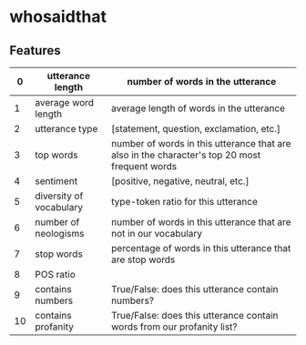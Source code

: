 # whosaidthat

## Features
| 0  | utterance length        | number of words in the utterance                                                              |
|----|-------------------------|-----------------------------------------------------------------------------------------------|
| 1  | average word length     | average length of words in the utterance                                                      |
| 2  | utterance type          | [statement, question, exclamation, etc.]                                                      |
| 3  | top words               | number of words in this utterance that are also in the character's top 20 most frequent words |
| 4  | sentiment               | [positive, negative, neutral, etc.]                                                           |
| 5  | diversity of vocabulary | type-token ratio for this utterance                                                           |
| 6  | number of neologisms    | number of words in this utterance that are not in our vocabulary                              |
| 7  | stop words              | percentage of words in this utterance that are stop words                                     |
| 8  | POS ratio               |                                                                                               |
| 9  | contains numbers        | True/False: does this utterance contain numbers?                                              |
| 10 | contains profanity      | True/False: does this utterance contain words from our profanity list?                        |
